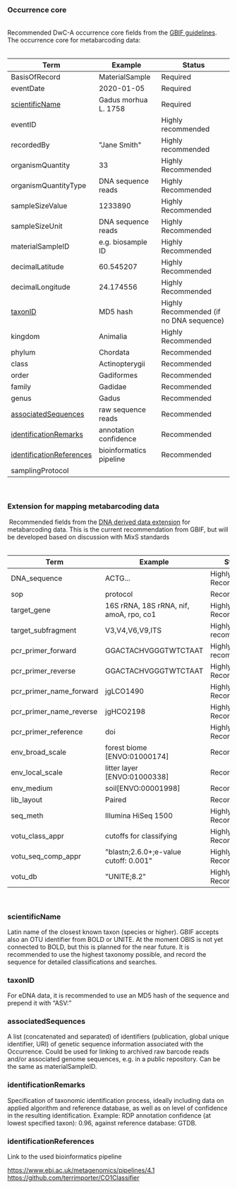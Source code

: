 ### Occurrence core
&nbsp;  
Recommended DwC-A occurrence core fields from the [GBIF guidelines](https://docs.gbif-uat.org/publishing-dna-derived-data/1.0/en/). 
The occurrence core for metabarcoding data:  
&nbsp;

| Term   |     Example     |  Status |
|----------|-------------|------|
| BasisOfRecord |  MaterialSample | Required |
| eventDate | 2020-01-05 |   Required |
| [scientificName](#scientificName) |  Gadus morhua L. 1758 |    Required |
| eventID |       |   Highly recommended|
| recordedBy | "Jane Smith" |   Highly recommended | 
| organismQuantity | 33 |   Highly Recommended |
| organismQuantityType | DNA sequence reads |   Highly Recommended |
| sampleSizeValue | 1233890 |   Highly Recommended|
| sampleSizeUnit | DNA sequence reads |   Highly Recommended |
| materialSampleID | e.g. biosample ID |   Highly Recommended |
| decimalLatitude | 60.545207 |   Highly Recommended |
| decimalLongitude | 24.174556 |   Highly Recommended |
| [taxonID](#taxonID) | MD5 hash |   Highly Recommended (if no DNA sequence)|
| kingdom | Animalia |   Highly Recommended |
| phylum | Chordata |   Recommended|
| class| Actinopterygii |   Recommended|
| order | Gadiformes |   Recommended |
| family | Gadidae |   Recommended|
| genus | Gadus |   Recommended |
| [associatedSequences](#associatedSequences) | raw sequence reads |   Recommended |
| [identificationRemarks](#identificationRemarks) |annotation confidence |   Recommended |
| [identificationReferences](#identificationReferences) |bioinformatics pipeline|   Recommended |
| samplingProtocol |  |    |

&nbsp;
### Extension for mapping metabarcoding data  
&nbsp;Recommended fields from the [DNA derived data extension](https://rs.gbif.org/sandbox/extension/dna_derived_data.xml) for metabarcoding data. This is the current recommendation from GBIF, but will be developed based on discussion with MixS standards  
&nbsp;   
 
| Term   |     Example     |  Status |
|----------|-------------|------|
| DNA_sequence |  ACTG... | Highly Recommended |
| sop | protocol| Recommended |
| target_gene| 16S rRNA, 18S rRNA, nif, amoA, rpo, co1 | Highly Recommended  |
| target_subfragment |  V3,V4,V6,V9,ITS    |   Highly recommended|
| pcr_primer_forward |  GGACTACHVGGGTWTCTAAT |   Highly recommended | 
| pcr_primer_reverse |  GGACTACHVGGGTWTCTAAT |   Highly Recommended |
| pcr_primer_name_forward | jgLCO1490 |   Highly Recommended |
| pcr_primer_name_reverse | jgHCO2198 |   Highly Recommended|
| pcr_primer_reference | doi |   Highly Recommended |
| env_broad_scale| forest biome [ENVO:01000174] |   Recommended |
| env_local_scale| litter layer [ENVO:01000338] |   Recommended |
| env_medium | soil[ENVO:00001998] |   Recommended |
| lib_layout | Paired |   Recommended |
| seq_meth | Illumina HiSeq 1500 |   Highly Recommended|
| votu_class_appr | cutoffs for classifying|   Highly Recommended |
| votu_seq_comp_appr | "blastn;2.6.0+;e-value cutoff: 0.001" |   Highly Recommended |
| votu_db| "UNITE;8.2" |  Highly Recommended |

&nbsp;
&nbsp;
&nbsp;

### scientificName

Latin name of the closest known taxon (species or higher). GBIF accepts also an OTU identifier from BOLD or UNITE. At the moment OBIS is not yet connected to BOLD, but this is planned for the near future. It is recommended to use the highest taxonomy possible, and record the sequence for detailed classifications and searches.

### taxonID
For eDNA data, it is recommended to use an MD5 hash of the sequence and prepend it with “ASV:”

### associatedSequences

A list (concatenated and separated) of identifiers (publication, global unique identifier, URI) of genetic sequence information associated with the Occurrence. Could be used for linking to archived raw barcode reads and/or associated genome sequences, e.g. in a public repository. Can be the same as materialSampleID.

### identificationRemarks

Specification of taxonomic identification process, ideally including data on applied algorithm and reference database, as well as on level of confidence in the resulting identification. Example: RDP annotation confidence (at lowest specified taxon): 0.96, against reference database: GTDB.

### identificationReferences

Link to the used bioinformatics pipeline 	

https://www.ebi.ac.uk/metagenomics/pipelines/4.1  
https://github.com/terrimporter/CO1Classifier
	


